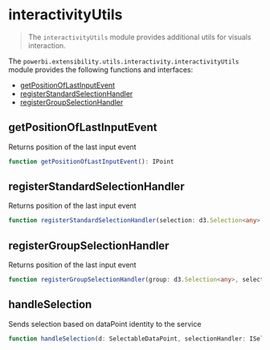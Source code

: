 # interactivityUtils
> The ```interactivityUtils``` module provides additional utils for visuals interaction.

The ```powerbi.extensibility.utils.interactivity.interactivityUtils``` module provides the following functions and interfaces:

* [getPositionOfLastInputEvent](#getpositionoflastinputevent)
* [registerStandardSelectionHandler](#registerstandardselectionhandler)
* [registerGroupSelectionHandler](#registergroupselectionhandler)

## getPositionOfLastInputEvent
Returns position of the last input event

```typescript
function getPositionOfLastInputEvent(): IPoint
```

## registerStandardSelectionHandler
Returns position of the last input event

```typescript
function registerStandardSelectionHandler(selection: d3.Selection<any>, selectionHandler: ISelectionHandler): void
```

## registerGroupSelectionHandler
Returns position of the last input event

```typescript
function registerGroupSelectionHandler(group: d3.Selection<any>, selectionHandler: ISelectionHandler): void
```

## handleSelection
Sends selection based on dataPoint identity to the service

```typescript
function handleSelection(d: SelectableDataPoint, selectionHandler: ISelectionHandler): void
```
